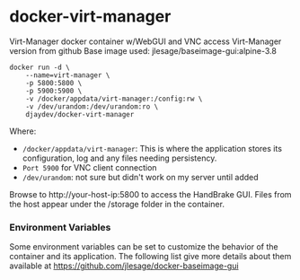 # docker-virt-manager
Virt-Manager docker container w/WebGUI and VNC access
Virt-Manager version from github
Base image used: jlesage/baseimage-gui:alpine-3.8
```
docker run -d \
    --name=virt-manager \
    -p 5800:5800 \
    -p 5900:5900 \
    -v /docker/appdata/virt-manager:/config:rw \
    -v /dev/urandom:/dev/urandom:ro \
    djaydev/docker-virt-manager
```

Where:
- `/docker/appdata/virt-manager`: This is where the application stores its configuration, log and any files needing persistency.
- `Port 5900` for VNC client connection
- `/dev/urandom`: not sure but didn't work on my server until added

Browse to http://your-host-ip:5800 to access the HandBrake GUI. Files from the host appear under the /storage folder in the container.

### Environment Variables
Some environment variables can be set to customize the behavior of the container and its application. The following list give more details about them available at https://github.com/jlesage/docker-baseimage-gui
